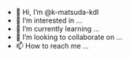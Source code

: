 - 👋 Hi, I’m @k-matsuda-kdl
- 👀 I’m interested in ...
- 🌱 I’m currently learning ...
- 💞️ I’m looking to collaborate on ...
- 📫 How to reach me ...


<!---
k-matsuda-kdl/k-matsuda-kdl is a ✨ special ✨ repository because its `README.md` (this file) appears on your GitHub profile.
You can click the Preview link to take a look at your changes.
--->
